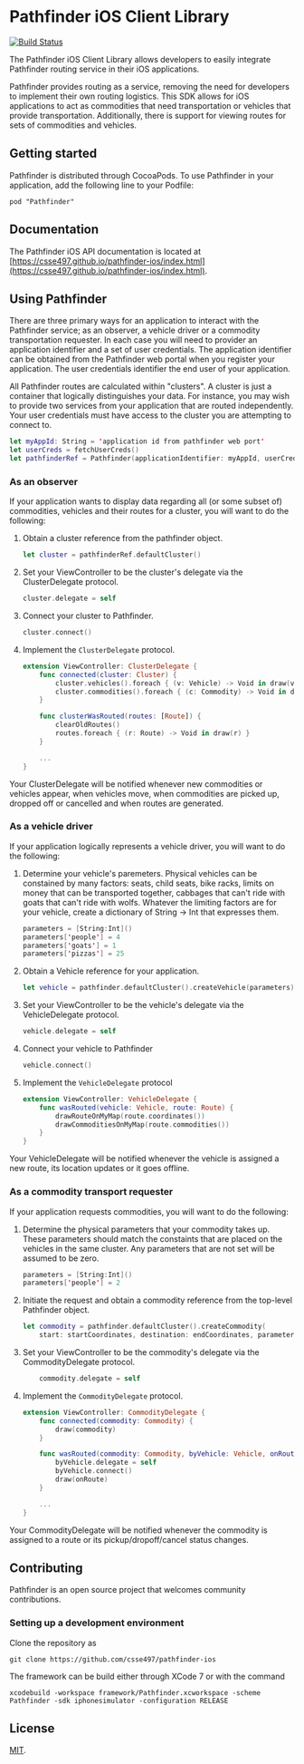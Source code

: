 # Pathfinder iOS Client Library

[![Build Status](https://travis-ci.org/CSSE497/pathfinder-ios.svg)](https://travis-ci.org/CSSE497/pathfinder-ios)

The Pathfinder iOS Client Library allows developers to easily integrate Pathfinder routing service in their iOS applications.

Pathfinder provides routing as a service, removing the need for developers to implement their own routing logistics. This SDK allows for iOS applications to act as commodities that need transportation or vehicles that provide transportation. Additionally, there is support for viewing routes for sets of commodities and vehicles.

## Getting started

Pathfinder is distributed through CocoaPods. To use Pathfinder in your application, add the following line to your Podfile:

```
pod "Pathfinder"
```

## Documentation

The Pathfinder iOS API documentation is located at [https://csse497.github.io/pathfinder-ios/index.html](https://csse497.github.io/pathfinder-ios/index.html).

## Using Pathfinder

There are three primary ways for an application to interact with the Pathfinder service; as an observer, a vehicle driver or a commodity transportation requester. In each case you will need to provider an application identifier and a set of user credentials. The application identifier can be obtained from the Pathfinder web portal when you register your application. The user credentials identifier the end user of your application.

All Pathfinder routes are calculated within "clusters". A cluster is just a container that logically distinguishes your data. For instance, you may wish to provide two services from your application that are routed independently. Your user credentials must have access to the cluster you are attempting to connect to.

```swift
let myAppId: String = 'application id from pathfinder web port'
let userCreds = fetchUserCreds()
let pathfinderRef = Pathfinder(applicationIdentifier: myAppId, userCredentials: userCreds)
```

### As an observer

If your application wants to display data regarding all (or some subset of) commodities, vehicles and their routes for a cluster, you will want to do the following:

1. Obtain a cluster reference from the pathfinder object.

    ```swift
    let cluster = pathfinderRef.defaultCluster()
    ```

2. Set your ViewController to be the cluster's delegate via the ClusterDelegate protocol.

    ```swift
    cluster.delegate = self
    ```

3. Connect your cluster to Pathfinder.

    ```swift
    cluster.connect()
    ```

4. Implement the `ClusterDelegate` protocol.

    ```swift
    extension ViewController: ClusterDelegate {
        func connected(cluster: Cluster) {
            cluster.vehicles().foreach { (v: Vehicle) -> Void in draw(v) }
            cluster.commodities().foreach { (c: Commodity) -> Void in draw(c) }
        }

        func clusterWasRouted(routes: [Route]) {
            clearOldRoutes()
            routes.foreach { (r: Route) -> Void in draw(r) }
        }

        ...
    }
    ```

Your ClusterDelegate will be notified whenever new commodities or vehicles appear, when vehicles move, when commodities are picked up, dropped off or cancelled and when routes are generated.

### As a vehicle driver

If your application logically represents a vehicle driver, you will want to do the following:

1. Determine your vehicle's paremeters. Physical vehicles can be constained by many factors: seats, child seats, bike racks, limits on money that can be transported together, cabbages that can't ride with goats that can't ride with wolfs. Whatever the limiting factors are for your vehicle, create a dictionary of String -> Int that expresses them.

    ```swift
    parameters = [String:Int]()
    parameters['people'] = 4
    parameters['goats'] = 1
    parameters['pizzas'] = 25
    ```

2. Obtain a Vehicle reference for your application.

    ```swift
    let vehicle = pathfinder.defaultCluster().createVehicle(parameters)
    ```

3. Set your ViewController to be the vehicle's delegate via the VehicleDelegate protocol.

    ```swift
    vehicle.delegate = self
    ```

4. Connect your vehicle to Pathfinder

    ```swift
    vehicle.connect()
    ```

5. Implement the `VehicleDelegate` protocol

    ```swift
    extension ViewController: VehicleDelegate {
        func wasRouted(vehicle: Vehicle, route: Route) {
            drawRouteOnMyMap(route.coordinates())
            drawCommoditiesOnMyMap(route.commodities())
        }
    }
    ```

Your VehicleDelegate will be notified whenever the vehicle is assigned a new route, its location updates or it goes offline.


### As a commodity transport requester

If your application requests commodities, you will want to do the following:

1. Determine the physical parameters that your commodity takes up. These parameters should match the constaints that are placed on the vehicles in the same cluster. Any parameters that are not set will be assumed to be zero.

    ```swift
    parameters = [String:Int]()
    parameters['people'] = 2
    ```

2. Initiate the request and obtain a commodity reference from the top-level Pathfinder object.

    ```swift
    let commodity = pathfinder.defaultCluster().createCommodity(
        start: startCoordinates, destination: endCoordinates, parameters: parameters)
    ```

3. Set your ViewController to be the commodity's delegate via the CommodityDelegate protocol.

    ```swift
        commodity.delegate = self
    ```

4. Implement the `CommodityDelegate` protocol.

    ```swift
    extension ViewController: CommodityDelegate {
        func connected(commodity: Commodity) {
            draw(commodity)
        }

        func wasRouted(commodity: Commodity, byVehicle: Vehicle, onRoute: Route) {
            byVehicle.delegate = self
            byVehicle.connect()
            draw(onRoute)
        }

        ...
    }
    ```

Your CommodityDelegate will be notified whenever the commodity is assigned to a route or its pickup/dropoff/cancel status changes.

## Contributing

Pathfinder is an open source project that welcomes community contributions.

### Setting up a development environment

Clone the repository as

```
git clone https://github.com/csse497/pathfinder-ios
```

The framework can be build either through XCode 7 or with the command

```
xcodebuild -workspace framework/Pathfinder.xcworkspace -scheme Pathfinder -sdk iphonesimulator -configuration RELEASE
```

## License

[MIT](https://raw.githubusercontent.com/CSSE497/pathfinder-ios/master/LICENSE).
